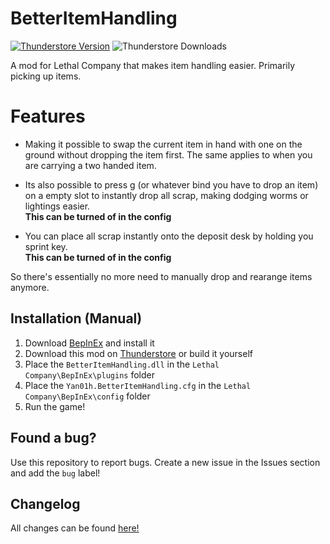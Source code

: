 # BetterItemHandling

[![Thunderstore Version](https://img.shields.io/thunderstore/v/HydratedDragon/BetterItemHandling?style=for-the-badge)](https://thunderstore.io/c/lethal-company/p/HydratedDragon/BetterItemHandling/) ![Thunderstore Downloads](https://img.shields.io/thunderstore/dt/HydratedDragon/BetterItemHandling?style=for-the-badge)


A mod for Lethal Company that makes item handling easier. Primarily picking up items.

# Features

- Making it possible to swap the current item in hand with one on the ground without dropping the item
first. The same applies to when you are carrying a two handed item.

- Its also possible to press g (or whatever bind you have to drop an item) on a empty slot to instantly
drop all scrap, making dodging worms or lightings easier.  
**This can be turned of in the config**

- You can place all scrap instantly onto the deposit desk by holding you sprint key.  
**This can be turned of in the config**

So there's essentially no more need to manually drop and rearange items anymore.

## Installation (Manual)

1. Download [BepInEx](https://thunderstore.io/c/lethal-company/p/BepInEx/BepInExPack/) and install it
2. Download this mod on [Thunderstore](https://thunderstore.io/c/lethal-company/p/HydratedDragon/BetterItemHandling/) or build it yourself
3. Place the `BetterItemHandling.dll` in the `Lethal Company\BepInEx\plugins` folder
3. Place the `Yan01h.BetterItemHandling.cfg` in the `Lethal Company\BepInEx\config` folder
4. Run the game!

## Found a bug?

Use this repository to report bugs. Create a new issue in the Issues section and add the `bug` label! 

## Changelog

All changes can be found [here!](CHANGELOG.md)
